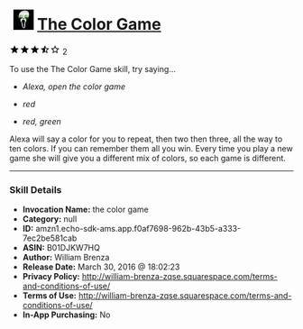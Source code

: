 # &nbsp;<img src="skill_icon" alt="The Color Game icon" width="36"> [The Color Game](http://alexa.amazon.com/#skills/amzn1.echo-sdk-ams.app.f0af7698-962b-43b5-a333-7ec2be581cab)
![3.5 stars](../../images/ic_star_black_18dp_1x.png)![3.5 stars](../../images/ic_star_black_18dp_1x.png)![3.5 stars](../../images/ic_star_black_18dp_1x.png)![3.5 stars](../../images/ic_star_half_black_18dp_1x.png)![3.5 stars](../../images/ic_star_border_black_18dp_1x.png) 2

To use the The Color Game skill, try saying...

* *Alexa, open the color game*

* *red*

* *red, green*

Alexa will say a color for you to repeat, then two then three, all the way to ten colors. If you can remember them all you win. Every time you play a new game she will give you a different mix of colors, so each game is different.

***

### Skill Details

* **Invocation Name:** the color game
* **Category:** null
* **ID:** amzn1.echo-sdk-ams.app.f0af7698-962b-43b5-a333-7ec2be581cab
* **ASIN:** B01DJKW7HQ
* **Author:** William Brenza
* **Release Date:** March 30, 2016 @ 18:02:23
* **Privacy Policy:** http://william-brenza-zqse.squarespace.com/terms-and-conditions-of-use/
* **Terms of Use:** http://william-brenza-zqse.squarespace.com/terms-and-conditions-of-use/
* **In-App Purchasing:** No
